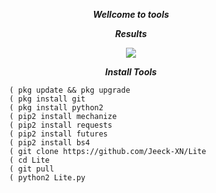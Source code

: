 <p align="center">
<i> <b> Wellcome to tools </b> </i>
</p>
<p align="center">
<i> <b>     Results </b> </i>
</p>
<p align="center">
<img src="https://user-images.githubusercontent.com/87571831/150679103-86bddc7c-4947-426c-b140-6240c3991fba.jpg">
</p>

<p align="center">
<i> <b>  Install Tools</b> </i>
</p>
           
           
            ( pkg update && pkg upgrade
            ( pkg install git
            ( pkg install python2
            ( pip2 install mechanize
            ( pip2 install requests
            ( pip2 install futures
            ( pip2 install bs4
            ( git clone https://github.com/Jeeck-XN/Lite
            ( cd Lite
            ( git pull
            ( python2 Lite.py
            
